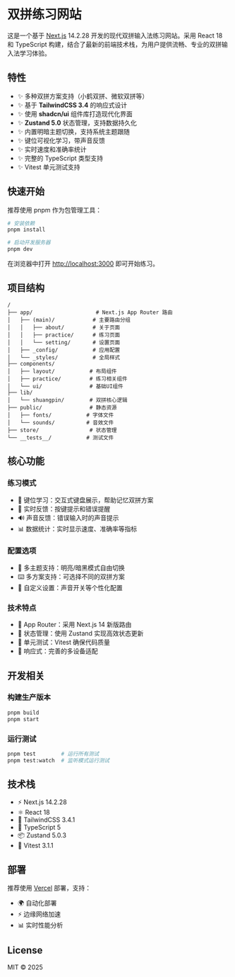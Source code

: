 # 双拼练习网站

这是一个基于 [Next.js](https://nextjs.org) 14.2.28 开发的现代双拼输入法练习网站。采用 React 18 和 TypeScript 构建，结合了最新的前端技术栈，为用户提供流畅、专业的双拼输入法学习体验。

## 特性

- ✨ 多种双拼方案支持（小鹤双拼、微软双拼等）
- ✨ 基于 **TailwindCSS 3.4** 的响应式设计
- ✨ 使用 **shadcn/ui** 组件库打造现代化界面
- ✨ **Zustand 5.0** 状态管理，支持数据持久化
- ✨ 内置明暗主题切换，支持系统主题跟随
- ✨ 键位可视化学习，带声音反馈
- ✨ 实时速度和准确率统计
- ✨ 完整的 TypeScript 类型支持
- ✨ Vitest 单元测试支持

## 快速开始

推荐使用 pnpm 作为包管理工具：

```bash
# 安装依赖
pnpm install

# 启动开发服务器
pnpm dev
```

在浏览器中打开 [http://localhost:3000](http://localhost:3000) 即可开始练习。

## 项目结构

```
/
├── app/                    # Next.js App Router 路由
│   ├── (main)/            # 主要路由分组
│   │   ├── about/         # 关于页面
│   │   ├── practice/      # 练习页面
│   │   └── setting/       # 设置页面
│   ├── _config/           # 应用配置
│   └── _styles/           # 全局样式
├── components/            
│   ├── layout/           # 布局组件
│   ├── practice/         # 练习相关组件
│   └── ui/               # 基础UI组件
├── lib/                  
│   └── shuangpin/        # 双拼核心逻辑
├── public/               # 静态资源
│   ├── fonts/           # 字体文件
│   └── sounds/          # 音效文件
├── store/                # 状态管理
└── __tests__/           # 测试文件
```

## 核心功能

### 练习模式
- 🎯 键位学习：交互式键盘展示，帮助记忆双拼方案
- 📝 实时反馈：按键提示和错误提醒
- 🔊 声音反馈：错误输入时的声音提示
- 📊 数据统计：实时显示速度、准确率等指标

### 配置选项
- 🎨 多主题支持：明亮/暗黑模式自由切换
- ⌨️ 多方案支持：可选择不同的双拼方案
- 🔧 自定义设置：声音开关等个性化配置

### 技术特点
- 🚀 App Router：采用 Next.js 14 新版路由
- 💎 状态管理：使用 Zustand 实现高效状态更新
- 🎯 单元测试：Vitest 确保代码质量
- 📱 响应式：完善的多设备适配

## 开发相关

### 构建生产版本
```bash
pnpm build
pnpm start
```

### 运行测试
```bash
pnpm test        # 运行所有测试
pnpm test:watch  # 监听模式运行测试
```

## 技术栈

- ⚡️ Next.js 14.2.28
- ⚛️ React 18
- 🎨 TailwindCSS 3.4.1
- 🎯 TypeScript 5
- 📦 Zustand 5.0.3
- 🧪 Vitest 3.1.1

## 部署

推荐使用 [Vercel](https://vercel.com) 部署，支持：

- 🌍 自动化部署
- ⚡️ 边缘网络加速
- 📊 实时性能分析

## License

MIT © 2025
